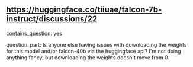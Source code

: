 ## https://huggingface.co/tiiuae/falcon-7b-instruct/discussions/22

contains_question: yes

question_part: Is anyone else having issues with downloading the weights for this model and/or falcon-40b via the huggingface api? I'm not doing anything fancy, but downloading the weights doesn't move from 0. 